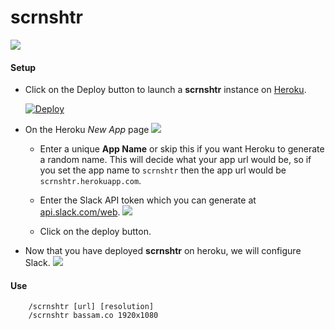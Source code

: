 scrnshtr
========

![](https://raw.githubusercontent.com/varlambda/scrnshtr/master/images/scrnshtr.png)

#### Setup
- Click on the Deploy button to launch a **scrnshtr** instance on [Heroku](http://www.heroku.com).

	[![Deploy](https://www.herokucdn.com/deploy/button.png)](https://heroku.com/deploy?template=https://github.com/varlambda/scrnshtr)

- On the Heroku *New App* page
	![](https://raw.githubusercontent.com/varlambda/scrnshtr/master/images/ss1.png)
	- Enter a unique **App Name** or skip this if you want Heroku to generate a random name. This will decide what your app url would be, so if you set the app name to `scrnshtr` then the app url would be `scrnshtr.herokuapp.com`.

	- Enter the Slack API token which you can generate at [api.slack.com/web](https://api.slack.com/web).
		![](https://raw.githubusercontent.com/varlambda/scrnshtr/master/images/ss2.png)

	- Click on the deploy button.

- Now that you have deployed **scrnshtr** on heroku, we will configure Slack.
	![](https://raw.githubusercontent.com/varlambda/scrnshtr/master/images/ss3.gif)

#### Use
		/scrnshtr [url] [resolution]
		/scrnshtr bassam.co 1920x1080
